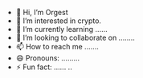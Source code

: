 - 👋 Hi, I’m Orgest
- 👀 I’m interested in crypto.
- 🌱 I’m currently learning ......
- 💞️ I’m looking to collaborate on ........
- 📫 How to reach me .......
- 😄 Pronouns: .........
- ⚡ Fun fact: ......
..
<!---
orgestduro743/orgestduro743 is a ✨ special ✨ repository because its `README.md` (this file) appears on your GitHub profile.
You can click the Preview link to take a look at your changes.
--->

